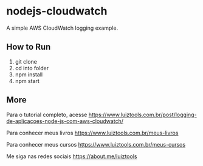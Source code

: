 # nodejs-cloudwatch
A simple AWS CloudWatch logging example.

## How to Run

1. git clone
2. cd into folder
3. npm install
4. npm start

## More

Para o tutorial completo, acesse https://www.luiztools.com.br/post/logging-de-aplicacoes-node-js-com-aws-cloudwatch/

Para conhecer meus livros https://www.luiztools.com.br/meus-livros

Para conhecer meus cursos https://www.luiztools.com.br/meus-cursos

Me siga nas redes sociais https://about.me/luiztools